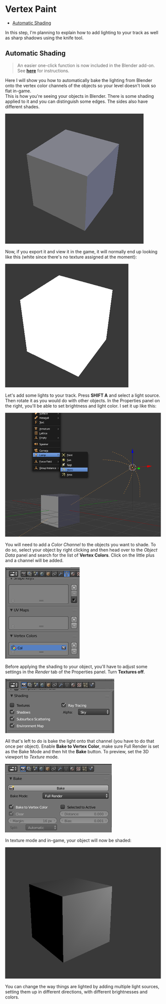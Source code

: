 # Vertex Paint

<!-- MarkdownTOC autolink='true' -->

- [Automatic Shading](#automatic-shading)

<!-- /MarkdownTOC -->


In this step, I'm planning to explain how to add lighting to your track as well as sharp shadows using the knife tool.

## Automatic Shading

> An easier one-click function is now included in the Blender add-on. See [**here**](https://re-volt.github.io/re-volt-addon/html/tools-panel/light-and-shadow.html#shade-object) for instructions.

Here I will show you how to automatically bake the lighting from Blender onto the vertex color channels of the objects so your level doesn't look so flat in-game.  
This is how you're seeing your objects in Blender. There is some shading applied to it and you can distinguish some edges. The sides also have different shades.  

![Cube without lighting](barecube.png)

Now, if you export it and view it in the game, it will normally end up looking like this (white since there's no texture assigned at the moment):  

![No Shading in game](noshade.png)

Let's add some lights to your track. Press **SHIFT A** and select a light source. Then rotate it as you would do with other objects. In the Properties panel on the right, you'll be able to set brightness and light color. I set it up like this:

![Adding a light](hemi.png)

You will need to add a _Color Channel_ to the objects you want to shade. To do so, select your object by right clicking and then head over to the _Object Data_ panel and search for the list of **Vertex Colors**. Click on the little plus and a channel will be added.

![Adding a vertex channel](vertex_channel.png)

Before applying the shading to your object, you'll have to adjust some settings in the _Render_ tab of the Properties panel. Turn **Textures off**.

![Setting the shading properties](shading_properties.png)

All that's left to do is bake the light onto that channel (you have to do that once per object). Enable **Bake to Vertex Color**, make sure Full Render is set as the Bake Mode and then hit the **Bake** button. To preview, set the 3D viewport to _Texture_ mode.

![Baking](bake.png)

In texture mode and in-game, your object will now be shaded:

![Shaded cube](ingame.png)

You can change the way things are lighted by adding multiple light sources, setting them up in different directions, with different brightnesses and colors.